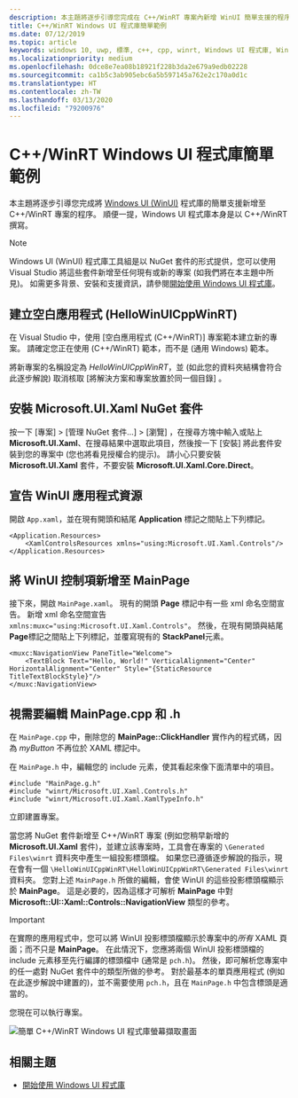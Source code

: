 ```yaml
---
description: 本主題將逐步引導您完成在 C++/WinRT 專案內新增 WinUI 簡單支援的程序。
title: C++/WinRT Windows UI 程式庫簡單範例
ms.date: 07/12/2019
ms.topic: article
keywords: windows 10, uwp, 標準, c++, cpp, winrt, Windows UI 程式庫, WinUI
ms.localizationpriority: medium
ms.openlocfilehash: 0dce8e7ea08b18921f228b3da2e679a9edb02228
ms.sourcegitcommit: ca1b5c3ab905ebc6a5b597145a762e2c170a0d1c
ms.translationtype: HT
ms.contentlocale: zh-TW
ms.lasthandoff: 03/13/2020
ms.locfileid: "79200976"
---
```

# <a name="a-simple-cwinrt-windows-ui-library-example"></a>C++/WinRT Windows UI 程式庫簡單範例

本主題將逐步引導您完成將 [Windows UI (WinUI)](https://github.com/Microsoft/microsoft-ui-xaml) 程式庫的簡單支援新增至 C++/WinRT 專案的程序。 順便一提，Windows UI 程式庫本身是以 C++/WinRT 撰寫。

> [!NOTE]
> Windows UI (WinUI) 程式庫工具組是以 NuGet 套件的形式提供，您可以使用 Visual Studio 將這些套件新增至任何現有或新的專案 (如我們將在本主題中所見)。 如需更多背景、安裝和支援資訊，請參閱[開始使用 Windows UI 程式庫](/uwp/toolkits/winui/getting-started)。

## <a name="create-a-blank-app-hellowinuicppwinrt"></a>建立空白應用程式 (HelloWinUICppWinRT)

在 Visual Studio 中，使用 [空白應用程式 (C++/WinRT)]  專案範本建立新的專案。 請確定您正在使用 (C++/WinRT)  範本，而不是 (通用 Windows)  範本。

將新專案的名稱設定為 *HelloWinUICppWinRT*，並 (如此您的資料夾結構會符合此逐步解說) 取消核取 [將解決方案和專案放置於同一個目錄]  。

## <a name="install-the-microsoftuixaml-nuget-package"></a>安裝 Microsoft.UI.Xaml NuGet 套件

按一下 [專案]  \> [管理 NuGet 套件...]  \> [瀏覽]  ，在搜尋方塊中輸入或貼上 **Microsoft.UI.Xaml**、在搜尋結果中選取此項目，然後按一下 [安裝]  將此套件安裝到您的專案中 (您也將看見授權合約提示)。 請小心只要安裝 **Microsoft.UI.Xaml** 套件，不要安裝 **Microsoft.UI.Xaml.Core.Direct**。

## <a name="declare-winui-application-resources"></a>宣告 WinUI 應用程式資源

開啟 `App.xaml`，並在現有開頭和結尾 **Application** 標記之間貼上下列標記。

```xaml
<Application.Resources>
    <XamlControlsResources xmlns="using:Microsoft.UI.Xaml.Controls"/>
</Application.Resources>
```

## <a name="add-a-winui-control-to-mainpage"></a>將 WinUI 控制項新增至 MainPage

接下來，開啟 `MainPage.xaml`。 現有的開頭 **Page** 標記中有一些 xml 命名空間宣告。 新增 xml 命名空間宣告 `xmlns:muxc="using:Microsoft.UI.Xaml.Controls"`。 然後，在現有開頭與結尾 **Page**標記之間貼上下列標記，並覆寫現有的 **StackPanel**元素。

```xaml
<muxc:NavigationView PaneTitle="Welcome">
    <TextBlock Text="Hello, World!" VerticalAlignment="Center" HorizontalAlignment="Center" Style="{StaticResource TitleTextBlockStyle}"/>
</muxc:NavigationView>
```

## <a name="edit-mainpagecpp-and-h-as-necessary"></a>視需要編輯 MainPage.cpp 和 .h

在 `MainPage.cpp` 中，刪除您的 **MainPage::ClickHandler** 實作內的程式碼，因為 *myButton* 不再位於 XAML 標記中。

在 `MainPage.h` 中，編輯您的 include 元素，使其看起來像下面清單中的項目。

```cppwinrt
#include "MainPage.g.h"
#include "winrt/Microsoft.UI.Xaml.Controls.h"
#include "winrt/Microsoft.UI.Xaml.XamlTypeInfo.h"
```

立即建置專案。

當您將 NuGet 套件新增至 C++/WinRT 專案 (例如您稍早新增的 **Microsoft.UI.Xaml** 套件)，並建立該專案時，工具會在專案的 `\Generated Files\winrt` 資料夾中產生一組投影標頭檔。 如果您已遵循逐步解說的指示，現在會有一個 `\HelloWinUICppWinRT\HelloWinUICppWinRT\Generated Files\winrt` 資料夾。 您對上述 `MainPage.h` 所做的編輯，會使 WinUI 的這些投影標頭檔顯示於 **MainPage**。 這是必要的，因為這樣才可解析 **MainPage** 中對 **Microsoft::UI::Xaml::Controls::NavigationView** 類型的參考。

> [!IMPORTANT]
> 在實際的應用程式中，您可以將 WinUI 投影標頭檔顯示於專案中的*所有* XAML 頁面；而不只是 **MainPage**。 在此情況下，您應將兩個 WinUI 投影標頭檔的 include 元素移至先行編譯的標頭檔中 (通常是 `pch.h`)。 然後，即可解析您專案中的任一處對 NuGet 套件中的類型所做的參考。 對於最基本的單頁應用程式 (例如在此逐步解說中建置的)，並不需要使用 `pch.h`，且在 `MainPage.h` 中包含標頭是適當的。

您現在可以執行專案。

![簡單 C++/WinRT Windows UI 程式庫螢幕擷取畫面](images/winui.png)

## <a name="related-topics"></a>相關主題
* [開始使用 Windows UI 程式庫](/uwp/toolkits/winui/getting-started)